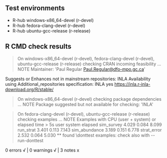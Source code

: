 ## Test environments
- R-hub windows-x86_64-devel (r-devel)
- R-hub fedora-clang-devel (r-devel)
- R-hub ubuntu-gcc-release (r-release)

## R CMD check results
> On windows-x86_64-devel (r-devel), fedora-clang-devel (r-devel), ubuntu-gcc-release (r-release)
  checking CRAN incoming feasibility ... NOTE
  Maintainer: 'Paul Regular <Paul.Regular@dfo-mpo.gc.ca>'
  
  Suggests or Enhances not in mainstream repositories:
    INLA
  Availability using Additional_repositories specification:
    INLA   yes   https://inla.r-inla-download.org/R/stable/

> On windows-x86_64-devel (r-devel)
  checking package dependencies ... NOTE
  Package suggested but not available for checking: 'INLA'

> On fedora-clang-devel (r-devel), ubuntu-gcc-release (r-release)
  checking examples ... NOTE
  Examples with CPU (user + system) or elapsed time > 5s
                 user system elapsed
  sim_survey    4.029  0.084   8.099
  run_strat     3.401  0.113   7.143
  sim_abundance 3.189  0.151   6.778
  strat_error   2.532  0.064   5.030
  ** found \donttest examples: check also with --run-donttest

0 errors √ | 0 warnings √ | 3 notes x
